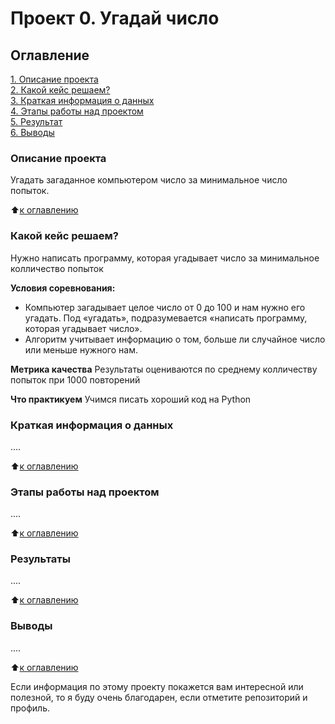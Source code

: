 # Проект 0. Угадай число

## Оглавление
[1. Описание проекта](https://github.com/MIANE999/sf_data_science/tree/main/project_0/README.md#Описание-проекта)   
[2. Какой кейс решаем?](https://github.com/MIANE999/sf_data_science/tree/main/project_0/README.md#Какой-кейс-решаем)  
[3. Краткая информация о данных](https://github.com/MIANE999/sf_data_science/tree/main/project_0/README.md#Краткая-информация-о-данных)  
[4. Этапы работы над проектом](https://github.com/MIANE999/sf_data_science/tree/main/project_0/README.md#Этапы-работы-над-проектом)     
[5. Результат](https://github.com/MIANE999/sf_data_science/tree/main/project_0/README.md#Результат)  
[6. Выводы](https://github.com/MIANE999/sf_data_science/tree/main/project_0/README.md#Выводы) 

### Описание проекта
Угадать загаданное компьютером число за минимальное число попыток.

:arrow_up:[к оглавлению](https://github.com/MIANE999/sf_data_science/tree/main/project_0/README.md#)


### Какой кейс решаем?
Нужно написать программу, которая угадывает число за минимальное колличество попыток

**Условия соревнования:**
- Компьютер загадывает целое число от 0 до 100 и нам нужно его угадать. Под «угадать», подразумевается «написать программу, которая угадывает число».
- Алгоритм учитывает информацию о том, больше ли случайное число или меньше нужного нам.

**Метрика качества**
Результаты оцениваются по среднему колличеству попыток при 1000 повторений

**Что практикуем**
Учимся писать хороший код на Python


### Краткая информация о данных
....

:arrow_up:[к оглавлению](https://github.com/MIANE999/sf_data_science/tree/main/project_0/README.md#)


### Этапы работы над проектом
....

:arrow_up:[к оглавлению](https://github.com/MIANE999/sf_data_science/tree/main/project_0/README.md#)


### Результаты
....

:arrow_up:[к оглавлению](https://github.com/MIANE999/sf_data_science/tree/main/project_0/README.md#)


### Выводы
....

:arrow_up:[к оглавлению](https://github.com/MIANE999/sf_data_science/tree/main/project_0/README.md#)

Если информация по этому проекту покажется вам интересной или полезной, то я буду очень благодарен, если отметите репозиторий и профиль.